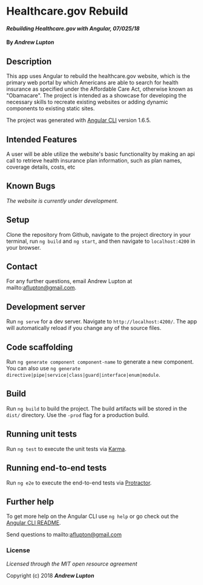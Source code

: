 # Healthcare.gov Rebuild
#### _Rebuilding Healthcare.gov with Angular, 07/025/18_

#### By _**Andrew Lupton**_

## Description

This app uses Angular to rebuild the healthcare.gov website, which is the primary web portal by which Americans are able to search for health insurance as specified under the Affordable Care Act, otherwise known as "Obamacare". The project is intended as a showcase for developing the necessary skills to recreate existing websites or adding dynamic components to existing static sites.

The project was generated with [Angular CLI](https://github.com/angular/angular-cli) version 1.6.5.

## Intended Features

A user will be able utilize the website's basic functionality by making an api call to retrieve health insurance plan information, such as plan names, coverage details, costs, etc


## Known Bugs

_The website is currently under development._

## Setup

Clone the repository from Github, navigate to the project directory in your terminal, run `ng build` and `ng start`, and then navigate to `localhost:4200` in your browser.

## Contact

For any further questions, email Andrew Lupton at mailto:aflupton@gmail.com.

## Development server

Run `ng serve` for a dev server. Navigate to `http://localhost:4200/`. The app will automatically reload if you change any of the source files.

## Code scaffolding

Run `ng generate component component-name` to generate a new component. You can also use `ng generate directive|pipe|service|class|guard|interface|enum|module`.

## Build

Run `ng build` to build the project. The build artifacts will be stored in the `dist/` directory. Use the `-prod` flag for a production build.

## Running unit tests

Run `ng test` to execute the unit tests via [Karma](https://karma-runner.github.io).

## Running end-to-end tests

Run `ng e2e` to execute the end-to-end tests via [Protractor](http://www.protractortest.org/).

## Further help

To get more help on the Angular CLI use `ng help` or go check out the [Angular CLI README](https://github.com/angular/angular-cli/blob/master/README.md).

Send questions to mailto:aflupton@gmail.com

### License

*Licensed through the MIT open resource agreement*

Copyright (c) 2018 **_Andrew Lupton_**
